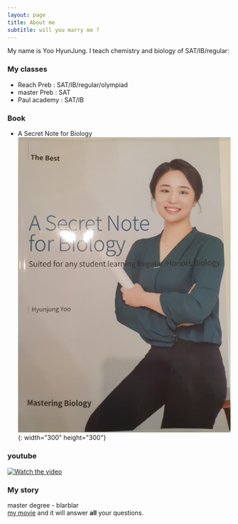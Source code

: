 ```yaml
---
layout: page
title: About me
subtitle: will you marry me ?
---
```


My name is Yoo HyunJung. I teach chemistry and biology of SAT/IB/regular:

### My classes
- Reach Preb : SAT/IB/regular/olympiad
- master Preb : SAT
- Paul academy : SAT/IB

### Book
 - A Secret Note for Biology ![mybook1](./assets/img/book1.PNG){: width="300" height="300"}

### youtube
[![Watch the video](https://i.imgur.com/vKb2F1B.png)](https://www.youtube.com/watch?v=lyc-AuTFL6w)

### My story
master degree - blarblar<br>
[my movie](https://en.wikipedia.org/wiki/The_Princess_Bride_%28film%29) and it will answer **all** your questions.
